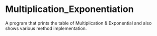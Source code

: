 # Multiplication_Exponentiation
A program that prints the table of Multiplication &amp; Exponential and also shows various method implementation.
